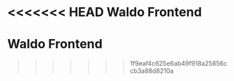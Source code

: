 <<<<<<< HEAD
Waldo Frontend
=======
# Waldo Frontend
>>>>>>> 1f9eaf4c625e6ab49f918a25856ccb3a88d8210a

